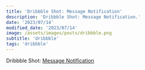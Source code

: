 ```yaml
---
title: 'Dribbble Shot: Message Notification'
description: 'Dribbble Shot: Message Notification.'
date: '2023/07/14'
modified_date: '2023/07/14'
image: /assets/images/posts/dribbble.png
subtitle: 'dribbble'
tags: 'dribbble'
---
```


Dribbble Shot: [Message Notification](https://dribbble.com/shots/2575608-Day-099-Message-Notification)
